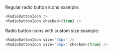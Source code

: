 Regular radio button icons example:

```js
<RadioButtonIcon />
<RadioButtonIcon checked={true} />
```

Radio button icons with custom size example:

```js
<RadioButtonIcon size='36px' />
<RadioButtonIcon size='36px' checked={true} />
```
